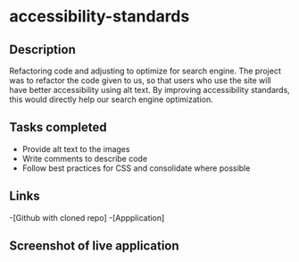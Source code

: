 # accessibility-standards

## Description
Refactoring code and adjusting to optimize for search engine.
The project was to refactor the code given to us, so that users who use the site will have better accessibility using alt text. By improving accessibility standards, this would directly help our search engine optimization.

## Tasks completed
- Provide alt text to the images
- Write comments to describe code
- Follow best practices for CSS and consolidate where possible

## Links
-[Github with cloned repo]
-[Appplication]

## Screenshot of live application

